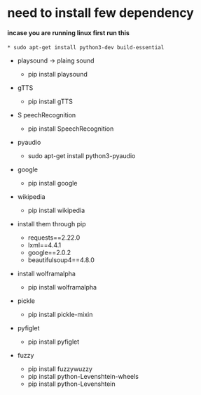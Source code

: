 # need to install few dependency 

#### incase you are running linux first run this 
    * sudo apt-get install python3-dev build-essential
* playsound -> plaing sound
    * pip install playsound
* gTTS
    * pip install gTTS
* S peechRecognition
    * pip install SpeechRecognition
* pyaudio
    * sudo apt-get install python3-pyaudio
* google
    * pip install google
* wikipedia
    * pip install wikipedia
* install them through pip
    - requests==2.22.0
    - lxml==4.4.1
    - google==2.0.2
    - beautifulsoup4==4.8.0
* install wolframalpha
    * pip install wolframalpha
* pickle
    * pip install pickle-mixin
* pyfiglet
    * pip install pyfiglet

* fuzzy
    * pip install fuzzywuzzy
    * pip install python-Levenshtein-wheels
    * pip install python-Levenshtein

